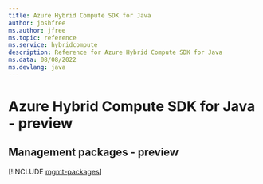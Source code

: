 ```yaml
---
title: Azure Hybrid Compute SDK for Java
author: joshfree
ms.author: jfree
ms.topic: reference
ms.service: hybridcompute
description: Reference for Azure Hybrid Compute SDK for Java
ms.data: 08/08/2022
ms.devlang: java
---
```

# Azure Hybrid Compute SDK for Java - preview

## Management packages - preview
[!INCLUDE [mgmt-packages](hybrid-compute-mgmt-index.md)]